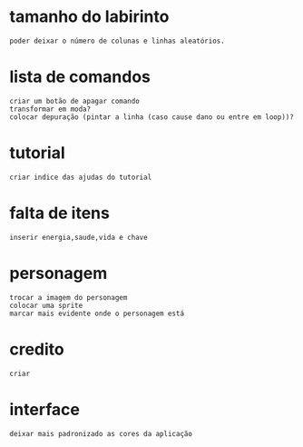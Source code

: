 # tamanho do labirinto 
    poder deixar o número de colunas e linhas aleatórios.

# lista de comandos
    criar um botão de apagar comando
    transformar em moda?
    colocar depuração (pintar a linha (caso cause dano ou entre em loop))?

# tutorial
    criar indice das ajudas do tutorial

# falta de itens
    inserir energia,saude,vida e chave

# personagem
    trocar a imagem do personagem
    colocar uma sprite
    marcar mais evidente onde o personagem está

# credito
    criar

# interface
    deixar mais padronizado as cores da aplicação